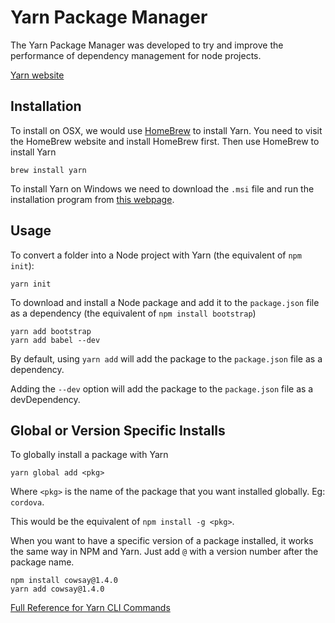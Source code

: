# Yarn Package Manager

The Yarn Package Manager was developed to try and improve the performance of dependency management for node projects.

[Yarn website](https://yarnpkg.com/en/)

## Installation

To install on OSX, we would use [HomeBrew]() to install Yarn. You need to visit the HomeBrew website and install HomeBrew first. Then use HomeBrew to install Yarn

```
brew install yarn
```

To install Yarn on Windows we need to download the `.msi` file and run the installation program from [this webpage](https://yarnpkg.com/en/docs/install#windows-stable).


## Usage

To convert a folder into a Node project with Yarn (the equivalent of `npm init`):

```
yarn init
```

To download and install a Node package and add it to the `package.json` file as a dependency (the equivalent of `npm install bootstrap`)

```
yarn add bootstrap
yarn add babel --dev
```

By default, using `yarn add` will add the package to the `package.json` file as a dependency.

Adding the `--dev` option will add the package to the `package.json` file as a devDependency.

## Global or Version Specific Installs

To globally install a package with Yarn 

```
yarn global add <pkg>
```

Where `<pkg>` is the name of the package that you want installed globally. Eg: `cordova`.

This would be the equivalent of `npm install -g <pkg>`.

When you want to have a specific version of a package installed, it works the same way in NPM and Yarn. Just add `@` with a version number after the package name.

```
npm install cowsay@1.4.0
yarn add cowsay@1.4.0
```

[Full Reference for Yarn CLI Commands](https://yarnpkg.com/en/docs/cli/)

<YouTube 
    title="How to use Yarn"
    url="https://www.youtube.com/embed/223uxFCu74s"
/>

